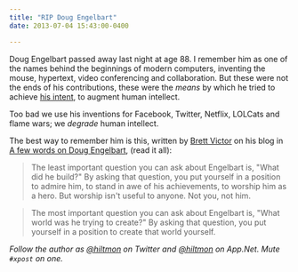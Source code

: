 ```yaml
---
title: "RIP Doug Engelbart"
date: 2013-07-04 15:43:00-0400

---
```


Doug Engelbart passed away last night at age 88. I remember him as one of the names behind the beginnings of modern computers, inventing the mouse, hypertext, video conferencing and collaboration. But these were not the ends of his contributions, these were the *means* by which he tried to achieve [his intent](http://www.dougengelbart.org/pubs/augment-3906.html), to augment human intellect.

Too bad we use his inventions for Facebook, Twitter, Netflix, LOLCats and flame wars; we *degrade* human intellect.

The best way to remember him is this, written by [Brett Victor](http://twitter.com/worrydream) on his blog in [A few words on Doug Engelbart](http://worrydream.com/Engelbart/), (read it all):

> The least important question you can ask about Engelbart is, "What did he build?" By asking that question, you put yourself in a position to admire him, to stand in awe of his achievements, to worship him as a hero. But worship isn't useful to anyone. Not you, not him.

> The most important question you can ask about Engelbart is, "What world was he trying to create?" By asking that question, you put yourself in a position to create that world yourself.

*Follow the author as [@hiltmon](https://twitter.com/hiltmon) on Twitter and [@hiltmon](http://alpha.app.net/hiltmon) on App.Net. Mute `#xpost` on one.*
